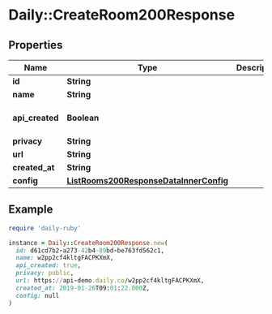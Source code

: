 # Daily::CreateRoom200Response

## Properties

| Name | Type | Description | Notes |
| ---- | ---- | ----------- | ----- |
| **id** | **String** |  | [optional] |
| **name** | **String** |  | [optional] |
| **api_created** | **Boolean** |  | [optional][default to true] |
| **privacy** | **String** |  | [optional] |
| **url** | **String** |  | [optional] |
| **created_at** | **String** |  | [optional] |
| **config** | [**ListRooms200ResponseDataInnerConfig**](ListRooms200ResponseDataInnerConfig.md) |  | [optional] |

## Example

```ruby
require 'daily-ruby'

instance = Daily::CreateRoom200Response.new(
  id: d61cd7b2-a273-42b4-89bd-be763fd562c1,
  name: w2pp2cf4kltgFACPKXmX,
  api_created: true,
  privacy: public,
  url: https://api-demo.daily.co/w2pp2cf4kltgFACPKXmX,
  created_at: 2019-01-26T09:01:22.000Z,
  config: null
)
```

